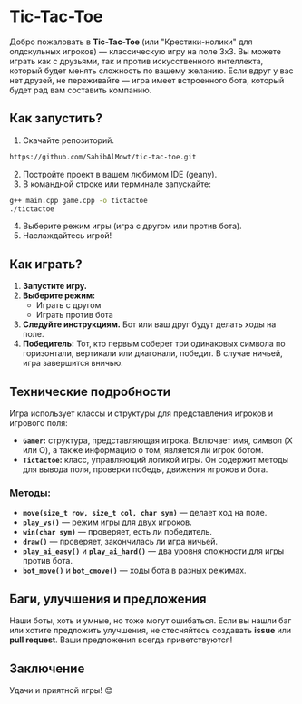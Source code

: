 #   Tic-Tac-Toe


Добро пожаловать в **Tic-Tac-Toe** (или "Крестики-нолики" для олдскульных игроков) — классическую игру на поле 3x3. Вы можете играть как с друзьями, так и против искусственного интеллекта, который будет менять сложность по вашему желанию. Если вдруг у вас нет друзей, не переживайте — игра имеет встроенного бота, который будет рад вам составить компанию.



## **Как запустить?**

1. Скачайте репозиторий.
```bash
https://github.com/SahibAlMowt/tic-tac-toe.git
```
2. Постройте проект в вашем любимом IDE (geany).
3. В командной строке или терминале запускайте:

```bash
g++ main.cpp game.cpp -o tictactoe
./tictactoe
```

4. Выберите режим игры (игра с другом или против бота).
5. Наслаждайтесь игрой!


## **Как играть?**

1. **Запустите игру.**
2. **Выберите режим:** 
   - Играть с другом
   - Играть против бота
3. **Следуйте инструкциям.** Бот или ваш друг будут делать ходы на поле.
4. **Победитель:** Тот, кто первым соберет три одинаковых символа по горизонтали, вертикали или диагонали, победит. В случае ничьей, игра завершится вничью.

## **Технические подробности**

Игра использует классы и структуры для представления игроков и игрового поля:

- **`Gamer`:** структура, представляющая игрока. Включает имя, символ (X или O), а также информацию о том, является ли игрок ботом.
- **`Tictactoe`:** класс, управляющий логикой игры. Он содержит методы для вывода поля, проверки победы, движения игроков и бота.

### Методы:
- **`move(size_t row, size_t col, char sym)`** — делает ход на поле.
- **`play_vs()`** — режим игры для двух игроков.
- **`win(char sym)`** — проверяет, есть ли победитель.
- **`draw()`** — проверяет, закончилась ли игра ничьей.
- **`play_ai_easy()`** и **`play_ai_hard()`** — два уровня сложности для игры против бота.
- **`bot_move()`** и **`bot_cmove()`** — ходы бота в разных режимах.


## **Баги, улучшения и предложения**

Наши боты, хоть и умные, но тоже могут ошибаться. Если вы нашли баг или хотите предложить улучшения, не стесняйтесь создавать **issue** или **pull request**. Ваши предложения всегда приветствуются!

## **Заключение**


Удачи и приятной игры! 😊